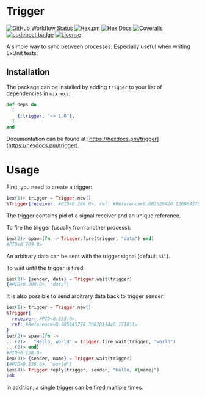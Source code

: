 # Trigger
[![GitHub Workflow Status](https://img.shields.io/github/workflow/status/sega-yarkin/trigger/Elixir%20Tests?style=flat-square)](https://github.com/sega-yarkin/trigger/actions/workflows/elixir.yml)
[![Hex.pm](https://img.shields.io/hexpm/v/trigger.svg?style=flat-square)](https://hex.pm/packages/trigger)
[![Hex Docs](https://img.shields.io/badge/hex-docs-blue.svg?style=flat-square)](https://hexdocs.pm/trigger/)
[![Coveralls](https://img.shields.io/coveralls/github/sega-yarkin/trigger?style=flat-square)](https://coveralls.io/github/sega-yarkin/trigger?branch=master)
[![codebeat badge](https://codebeat.co/badges/6d3a8c56-976b-45c8-bca6-dd87720b1f03)](https://codebeat.co/projects/github-com-sega-yarkin-trigger-master)
[![License](https://img.shields.io/badge/license-MIT-blue.svg?style=flat-square)](https://opensource.org/licenses/MIT)

A simple way to sync between processes. Especially useful when writing ExUnit tests.

## Installation

The package can be installed by adding `trigger` to your list of dependencies
in `mix.exs`:

```elixir
def deps do
  [
    {:trigger, "~> 1.0"},
  ]
end
```

Documentation can be found at [https://hexdocs.pm/trigger](https://hexdocs.pm/trigger).

# Usage

First, you need to create a trigger:
```elixir
iex(1)> trigger = Trigger.new()
%Trigger{receiver: #PID<0.200.0>, ref: #Reference<0.602029420.2269642755.58891>}
```
The trigger contains pid of a signal receiver and an unique reference.

To fire the trigger (usually from another process):
```elixir
iex(2)> spawn(fn -> Trigger.fire(trigger, "data") end)
#PID<0.209.0>
```
An arbitrary data can be sent with the trigger signal (default `nil`).

To wait until the trigger is fired:
```elixir
iex(3)> {sender, data} = Trigger.wait(trigger)
{#PID<0.209.0>, "data"}
```


It is also possible to send arbitrary data back to trigger sender:
```elixir
iex(1)> trigger = Trigger.new()
%Trigger{
  receiver: #PID<0.233.0>,
  ref: #Reference<0.785945778.3082813446.171011>
}
iex(2)> spawn(fn ->
...(2)>   "Hello, world" = Trigger.fire_wait(trigger, "world")
...(2)> end)
#PID<0.238.0>
iex(3)> {sender, name} = Trigger.wait(trigger)
{#PID<0.238.0>, "world"}
iex(4)> Trigger.reply(trigger, sender, "Hello, #{name}")
:ok
```

In addition, a single trigger can be fired multiple times.

